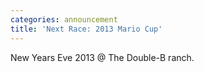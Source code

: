 ```yaml
---
categories: announcement
title: 'Next Race: 2013 Mario Cup'
---
```

New Years Eve 2013 @ The Double-B ranch.